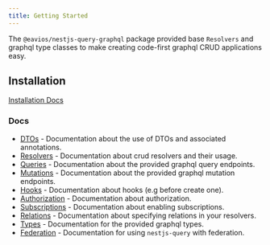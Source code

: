 ```yaml
---
title: Getting Started
---
```


The `@eavios/nestjs-query-graphql` package provided base `Resolvers` and graphql type classes to make creating code-first graphql CRUD applications easy.

## Installation

[Installation Docs](../introduction/install.md#nestjs-queryquery-graphql)

### Docs

* [DTOs](./dtos.mdx) - Documentation about the use of DTOs and associated annotations.
* [Resolvers](./resolvers.mdx) - Documentation about crud resolvers and their usage.
* [Queries](./queries.mdx) - Documentation about the provided graphql query endpoints.
* [Mutations](./mutations.mdx) -  Documentation about the provided graphql mutation endpoints.
* [Hooks](./hooks.mdx) -  Documentation about hooks (e.g before create one).
* [Authorization](./hooks.mdx) -  Documentation about authorization.
* [Subscriptions](./subscriptions.mdx) -  Documentation about enabling subscriptions.
* [Relations](./relations.mdx) -  Documentation about specifying relations in your resolvers.
* [Types](./types.mdx) - Documentation for the provided graphql types.
* [Federation](./federation.mdx) - Documentation for using `nestjs-query` with federation.
